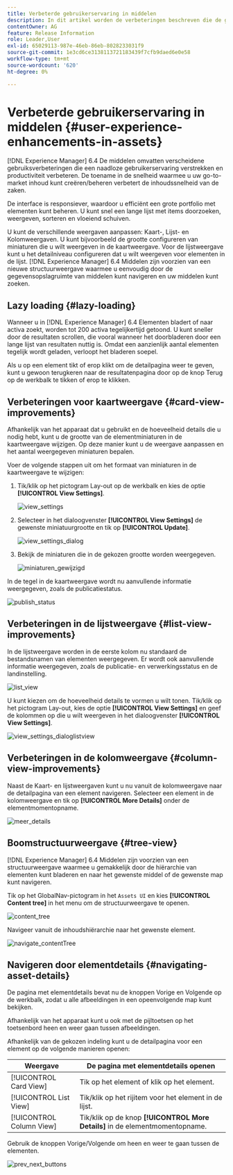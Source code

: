 ```yaml
---
title: Verbeterde gebruikerservaring in middelen
description: In dit artikel worden de verbeteringen beschreven die de gebruiker ondervindt in  [!DNL Experience Manager] 6.4 Assets.
contentOwner: AG
feature: Release Information
role: Leader,User
exl-id: 65029113-987e-46eb-86eb-8028233031f9
source-git-commit: 1e3cd6ce3138113721183439f7cfb9daed6e0e58
workflow-type: tm+mt
source-wordcount: '620'
ht-degree: 0%

---
```


# Verbeterde gebruikerservaring in middelen {#user-experience-enhancements-in-assets}

[!DNL Experience Manager] 6.4 De middelen omvatten verscheidene gebruiksverbeteringen die een naadloze gebruikerservaring verstrekken en productiviteit verbeteren. De toename in de snelheid waarmee u uw go-to-market inhoud kunt creëren/beheren verbetert de inhoudssnelheid van de zaken.

De interface is responsiever, waardoor u efficiënt een grote portfolio met elementen kunt beheren. U kunt snel een lange lijst met items doorzoeken, weergeven, sorteren en vloeiend schuiven.

U kunt de verschillende weergaven aanpassen: Kaart-, Lijst- en Kolomweergaven. U kunt bijvoorbeeld de grootte configureren van miniaturen die u wilt weergeven in de kaartweergave. Voor de lijstweergave kunt u het detailniveau configureren dat u wilt weergeven voor elementen in de lijst. [!DNL Experience Manager] 6.4 Middelen zijn voorzien van een nieuwe structuurweergave waarmee u eenvoudig door de gegevensopslagruimte van middelen kunt navigeren en uw middelen kunt zoeken.

## Lazy loading {#lazy-loading}

Wanneer u in [!DNL Experience Manager] 6.4 Elementen bladert of naar activa zoekt, worden tot 200 activa tegelijkertijd getoond. U kunt sneller door de resultaten scrollen, die vooral wanneer het doorbladeren door een lange lijst van resultaten nuttig is. Omdat een aanzienlijk aantal elementen tegelijk wordt geladen, verloopt het bladeren soepel.

Als u op een element tikt of erop klikt om de detailpagina weer te geven, kunt u gewoon terugkeren naar de resultatenpagina door op de knop Terug op de werkbalk te tikken of erop te klikken.

## Verbeteringen voor kaartweergave {#card-view-improvements}

Afhankelijk van het apparaat dat u gebruikt en de hoeveelheid details die u nodig hebt, kunt u de grootte van de elementminiaturen in de kaartweergave wijzigen. Op deze manier kunt u de weergave aanpassen en het aantal weergegeven miniaturen bepalen.

Voer de volgende stappen uit om het formaat van miniaturen in de kaartweergave te wijzigen:

1. Tik/klik op het pictogram Lay-out op de werkbalk en kies de optie **[!UICONTROL View Settings]**.

   ![view_settings](assets/view_settings.png)

1. Selecteer in het dialoogvenster **[!UICONTROL View Settings]** de gewenste miniatuurgrootte en tik op **[!UICONTROL Update]**.

   ![view_settings_dialog](assets/view_settings_dialog.png)

1. Bekijk de miniaturen die in de gekozen grootte worden weergegeven.

   ![miniaturen_gewijzigd](assets/thumbnails_changed.png)

In de tegel in de kaartweergave wordt nu aanvullende informatie weergegeven, zoals de publicatiestatus.

![publish_status](assets/publish_status.png)

## Verbeteringen in de lijstweergave {#list-view-improvements}

In de lijstweergave worden in de eerste kolom nu standaard de bestandsnamen van elementen weergegeven. Er wordt ook aanvullende informatie weergegeven, zoals de publicatie- en verwerkingsstatus en de landinstelling.

![list_view](assets/list_view.png)

U kunt kiezen om de hoeveelheid details te vormen u wilt tonen. Tik/klik op het pictogram Lay-out, kies de optie **[!UICONTROL View Settings]** en geef de kolommen op die u wilt weergeven in het dialoogvenster **[!UICONTROL View Settings]**.

![view_settings_dialoglistview](assets/view_settings_dialoglistview.png)

## Verbeteringen in de kolomweergave {#column-view-improvements}

Naast de Kaart- en lijstweergaven kunt u nu vanuit de kolomweergave naar de detailpagina van een element navigeren. Selecteer een element in de kolomweergave en tik op **[!UICONTROL More Details]** onder de elementmomentopname.

![meer_details](assets/more_details.png)

## Boomstructuurweergave {#tree-view}

[!DNL Experience Manager] 6.4 Middelen zijn voorzien van een structuurweergave waarmee u gemakkelijk door de hiërarchie van elementen kunt bladeren en naar het gewenste middel of de gewenste map kunt navigeren.

Tik op het GlobalNav-pictogram in het `Assets UI` en kies **[!UICONTROL Content tree]** in het menu om de structuurweergave te openen.

![content_tree](assets/content_tree.png)

Navigeer vanuit de inhoudshiërarchie naar het gewenste element.

![navigate_contentTree](assets/navigate_contenttree.png)

## Navigeren door elementdetails {#navigating-asset-details}

De pagina met elementdetails bevat nu de knoppen Vorige en Volgende op de werkbalk, zodat u alle afbeeldingen in een opeenvolgende map kunt bekijken.

Afhankelijk van het apparaat kunt u ook met de pijltoetsen op het toetsenbord heen en weer gaan tussen afbeeldingen.

Afhankelijk van de gekozen indeling kunt u de detailpagina voor een element op de volgende manieren openen:

| **Weergave** | **De pagina met elementdetails openen** |
|---|---|
| [!UICONTROL Card View] | Tik op het element of klik op het element. |
| [!UICONTROL List View] | Tik/klik op het rijitem voor het element in de lijst. |
| [!UICONTROL Column View] | Tik/klik op de knop **[!UICONTROL More Details]** in de elementmomentopname. |

Gebruik de knoppen Vorige/Volgende om heen en weer te gaan tussen de elementen.

![prev_next_buttons](assets/prev_next_buttons.png)

